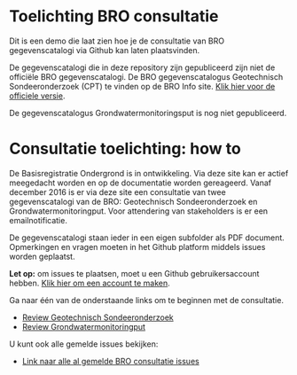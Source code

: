 # Toelichting BRO consultatie
Dit is een demo die laat zien hoe je de consultatie van BRO gegevenscatalogi via Github kan laten plaatsvinden. 

De gegevenscatalogi die in deze repository zijn gepubliceerd zijn niet de officiële BRO gegevenscatalogi. De BRO gegevenscatalogus Geotechnisch Sondeeronderzoek (CPT) te vinden op de BRO Info site. [Klik hier voor de officiele versie][5]. 

De gegevenscatalogus Grondwatermonitoringsput is nog niet gepubliceerd.

# Consultatie toelichting: how to

De Basisregistratie Ondergrond is in ontwikkeling. Via deze site kan er actief meegedacht worden en op de documentatie worden gereageerd. Vanaf december 2016 is er via deze site een consultatie van twee gegevenscatalogi van de BRO: Geotechnisch Sondeeronderzoek en Grondwatermonitoringput. Voor attendering van stakeholders is er een emailnotificatie.

De gegevenscatalogi staan ieder in een eigen subfolder als PDF document. Opmerkingen en vragen moeten in het Github platform middels issues worden geplaatst. 

**Let op:** om issues te plaatsen, moet u een Github gebruikersaccount hebben. [Klik hier om een account te maken][4]. 

Ga naar één van de onderstaande links om te beginnen met de consultatie. 

- [Review Geotechnisch Sondeeronderzoek][2]
- [Review Grondwatermonitoringput][3]

U kunt ook alle gemelde issues bekijken: 
- [Link naar alle al gemelde BRO consultatie issues][1]

[1]: https://github.com/lvdbrink/Demo-BRO-Consultatie/issues
[2]: https://github.com/lvdbrink/Demo-BRO-Consultatie/tree/master/Geotechnisch%20Sondeeronderzoek%20(CPT)
[3]: https://github.com/lvdbrink/Demo-BRO-Consultatie/tree/master/Geotechnisch%20Sondeeronderzoek%20(CPT)
[4]: https://github.com/join
[5]: https://www.broinfo.nl/sites/www.broinfo.nl/files/broinfo_Catalogus%20voor%20Geotechnisch%20Sondeeronderzoek_maart%202016.pdf
